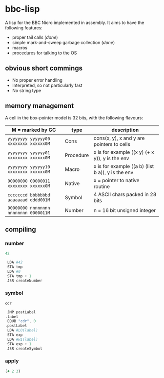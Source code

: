 # bbc-lisp

A lisp for the BBC Nicro implemented in assembly. It aims to have the following features:

- proper tail calls (_done_)
- simple mark-and-sweep garbage collection (_done_)
- macros
- procedures for talking to the OS

## obvious short commings

- No proper error handling
- Interpreted, so not particularly fast
- No string type

## memory management

A cell in the box-pointer model is 32 bits, with the following flavours:

| M = marked by GC                      | type      | description                                       |
| ------------------------------------- | --------- | ------------------------------------------------- |
| `yyyyyyyy yyyyyy00 xxxxxxxx xxxxxx0M` | Cons      | cons(x, y), x and y are pointers to cells         |
| `yyyyyyyy yyyyyy01 xxxxxxxx xxxxxx0M` | Procedure | x is for example ((x y) (+ x y)), y is the env    |
| `yyyyyyyy yyyyyy10 xxxxxxxx xxxxxx0M` | Macro     | x is for example ((a b) (list b a)), y is the env |
| `00000000 00000011 xxxxxxxx xxxxxx0M` | Native    | x = pointer to native routine                     |
| `cccccccd bbbbbbbd aaaaaaad dddd001M` | Symbol    | 4 ASCII chars packed in 28 bits                   |
| `00000000 nnnnnnnn nnnnnnnn 0000011M` | Number    | n = 16 bit unsigned integer                       |

## compiling

### number

```clj
42
```

```s
 LDA #42
 STA tmp
 LDA #0
 STA tmp + 1
 JSR createNumber
```

### symbol

```clj
cdr
```

```s
 JMP postLabel
.label
 EQUB "cdr", 0
.postLabel
 LDA #LO(label)
 STA exp
 LDA #HI(label)
 STA exp + 1
 JSR createSymbol
```

### apply

```clj
(+ 2 3)
```

```s

```
